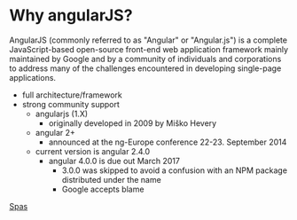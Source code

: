 # Why angularJS?

AngularJS (commonly referred to as "Angular" or "Angular.js") is a complete JavaScript-based open-source front-end web application framework mainly maintained by Google and by a community of individuals and corporations to address many of the challenges encountered in developing single-page applications. 

* full architecture/framework
* strong community support
  * angularjs (1.X)
    * originally developed in 2009 by Miško Hevery
  * angular 2+
    * announced at the ng-Europe conference 22-23. September 2014
  * current version is angular 2.4.0
    * angular 4.0.0 is due out March 2017
		* 3.0.0 was skipped to avoid a confusion with an NPM package distributed under the name
		* Google accepts blame 


[Spas](spas.md)
